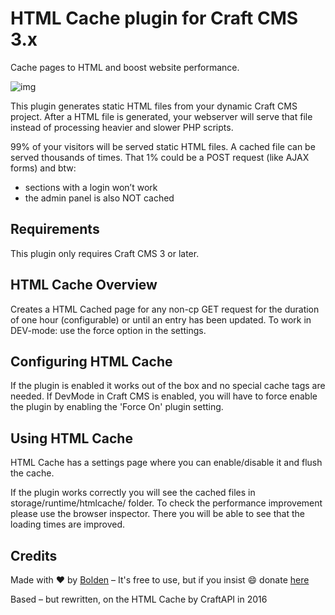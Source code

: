 # HTML Cache plugin for Craft CMS 3.x

Cache pages to HTML and boost website performance.

![img](https://www.bolden.nl/content/bolden_rocket_rectangle.jpg)

This plugin generates static HTML files from your dynamic Craft CMS project. After a HTML file is generated, your webserver will serve that file instead of processing heavier and slower PHP scripts.

99% of your visitors will be served static HTML files. A cached file can be served thousands of times. That 1% could be a POST request (like AJAX forms) and btw:

* sections with a login won’t work
* the admin panel is also NOT cached


## Requirements

This plugin only requires Craft CMS 3 or later.


## HTML Cache Overview

Creates a HTML Cached page for any non-cp GET request for the duration of one hour (configurable) or until an entry has been updated. 
To work in DEV-mode: use the force option in the settings.


## Configuring HTML Cache

If the plugin is enabled it works out of the box and no special cache tags are needed. If DevMode in Craft CMS is enabled, you will have to force enable the plugin by enabling the 'Force On' plugin setting. 


## Using HTML Cache

HTML Cache has a settings page where you can enable/disable it and flush the cache. 

If the plugin works correctly you will see the cached files in storage/runtime/htmlcache/ folder. To check the performance improvement please use the browser inspector. There you will be able to see that the loading times are improved.


## Credits

Made with ❤️ by [Bolden](http://www.bolden.nl) – It's free to use, but if you insist 😄 donate [here](https://www.paypal.me/boldenamsterdam)

Based – but rewritten, on the HTML Cache by CraftAPI in 2016
